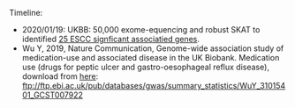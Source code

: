 
Timeline:

* 2020/01/19: UKBB: 50,000 exome-equencing and robust SKAT to identified [25 ESCC signficant associatied genes](ESCC-UKBB-RSKAT2020.csv).
* Wu Y, 2019, Nature Communication, Genome-wide association study of medication-use and associated disease in the UK Biobank. Medication use (drugs for peptic ulcer and gastro-oesophageal reflux disease), download from [here](ftp://ftp.ebi.ac.uk/pub/databases/gwas/summary_statistics/WuY_31015401_GCST007922): ftp://ftp.ebi.ac.uk/pub/databases/gwas/summary_statistics/WuY_31015401_GCST007922
